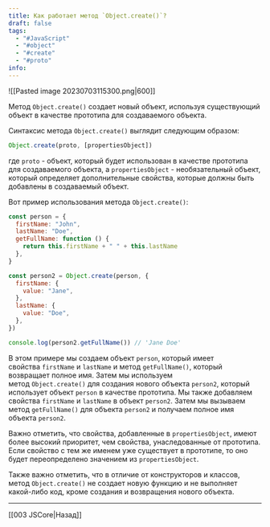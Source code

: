 ```yaml
---
title: Как работает метод `Object.create()`?
draft: false
tags:
  - "#JavaScript"
  - "#object"
  - "#create"
  - "#proto"
info:
---
```

![[Pasted image 20230703115300.png|600]]

Метод `Object.create()` создает новый объект, используя существующий объект в качестве прототипа для создаваемого объекта.

Синтаксис метода `Object.create()` выглядит следующим образом:

```javascript
Object.create(proto, [propertiesObject])
```

где `proto` - объект, который будет использован в качестве прототипа для создаваемого объекта, а `propertiesObject` - необязательный объект, который определяет дополнительные свойства, которые должны быть добавлены в создаваемый объект.

Вот пример использования метода `Object.create()`:

```javascript
const person = {
  firstName: "John",
  lastName: "Doe",
  getFullName: function () {
    return this.firstName + " " + this.lastName
  },
}

const person2 = Object.create(person, {
  firstName: {
    value: "Jane",
  },
  lastName: {
    value: "Doe",
  },
})

console.log(person2.getFullName()) // 'Jane Doe'
```

В этом примере мы создаем объект `person`, который имеет свойства `firstName` и `lastName` и метод `getFullName()`, который возвращает полное имя. Затем мы используем метод `Object.create()` для создания нового объекта `person2`, который использует объект `person` в качестве прототипа. Мы также добавляем свойства `firstName` и `lastName` в объект `person2`. Затем мы вызываем метод `getFullName()` для объекта `person2` и получаем полное имя объекта `person2`.

Важно отметить, что свойства, добавленные в `propertiesObject`, имеют более высокий приоритет, чем свойства, унаследованные от прототипа. Если свойство с тем же именем уже существует в прототипе, то оно будет переопределено значением из `propertiesObject`. 

Также важно отметить, что в отличие от конструкторов и классов, метод `Object.create()` не создает новую функцию и не выполняет какой-либо код, кроме создания и возвращения нового объекта.

---

[[003 JSCore|Назад]]